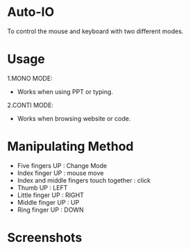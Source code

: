 # Auto-IO
To control the mouse and keyboard with two different modes.
# Usage
1.MONO MODE:
* Works when using PPT or typing.<br/>

2.CONTI MODE:
* Works when browsing website or code.
# Manipulating Method
* Five fingers UP : Change Mode
* Index finger UP : mouse move
* Index and middle fingers touch together : click
* Thumb UP : LEFT
* Little finger UP : RIGHT
* Middle finger UP : UP
* Ring finger UP : DOWN
# Screenshots

